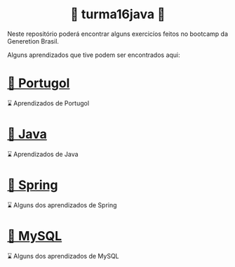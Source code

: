 <h1 align="center"> 🚀 turma16java 🚀</h1>


Neste repositório poderá encontrar alguns exercicíos feitos no bootcamp da Generetion Brasil.

Alguns aprendizados que tive podem ser encontrados aqui:


<h1 align="left">
    <a href="https://github.com/Mayaramafioletti/turma16java/tree/main/portugol">🔗 Portugol</a>
</h1>
<p align="left">⌛ Aprendizados de Portugol</p>

<h1 align="left">
    <a href="https://github.com/Mayaramafioletti/turma16java/tree/main/java">🔗 Java</a>
</h1>
<p align="left">⌛ Aprendizados de Java</p>

<h1 align="left">
    <a href="https://github.com/Mayaramafioletti/turma16java/tree/main/Spring">🔗 Spring</a>
</h1>
<p align="left">⌛ Alguns dos aprendizados de Spring</p>


<h1 align="left">
    <a href="https://github.com/Mayaramafioletti/turma16java/tree/main/MySQL">🔗 MySQL</a>
</h1>
<p align="left">⌛ Alguns dos aprendizados de MySQL</p>
